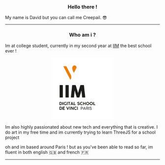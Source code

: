 
<h3 align="center">Hello there !</h3> 

My name is David but you can call me Creepail. :sunglasses:

---
<h3 align="center">Who am i ?</h3>

Im at college student, currently in my second year at [IIM](https://www.iim.fr) the best school ever !

<p align="center">
<img width="200" src="images/Logo_IIM_fd_blanc.png" alt="Material Bread logo">
</p align="center">

Im also highly passionated about new tech and everything that is creative. I do art in my free time and im currently trying to learn ThreeJS for a school project

oh and im based around Paris ! but as you've been able to read so far, im fluent in both english :gb: and french :fr:

---

<!--
**Creepail/Creepail** is a ✨ _special_ ✨ repository because its `README.md` (this file) appears on your GitHub profile.

Here are some ideas to get you started:

- 🔭 I’m currently working on ...
- 🌱 I’m currently learning ...
- 👯 I’m looking to collaborate on ...
- 🤔 I’m looking for help with ...
- 💬 Ask me about ...
- 📫 How to reach me: ...
- 😄 Pronouns: ...
- ⚡ Fun fact: ...
-->
